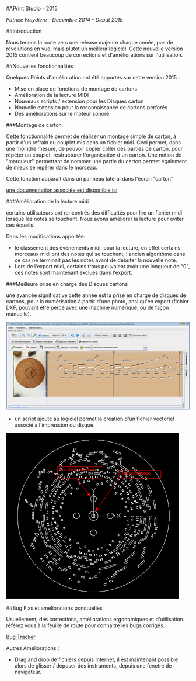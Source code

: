 #APrint Studio - 2015

*Patrice Freydiere - Décembre 2014 - Début 2015*

##Introduction

Nous tenons la route vers une release majeure chaque année, pas de révolutions en vue, mais plutot un meilleur logiciel. Cette nouvelle version 2015 contient beaucoup de corrections et d'améliorations sur l'utilisation.

##Nouvelles fonctionnalités

Quelques Points d'amélioration ont été apportés sur cette version 2015 :

- Mise en place de fonctions de montage de cartons
- Amélioration de la lecture MIDI
- Nouveaux scripts / extension pour les Disques carton
- Nouvelle extension pour la reconnaissance de cartons perforés
- Des améliorations sur le moteur sonore


###Montage de carton

Cette fonctionnalité permet de réaliser un montage simple de carton, à partir d'un refrain ou couplet mis dans un fichier midi. Ceci permet, dans une moindre mesure, de pouvoir copier coller des parties de carton, pour répéter un couplet, restructurer l'organisation d'un carton. Une notion de "marqueur" permettant de nommer une partie du carton permet également de mieux se repérer dans le morceau.

Cette fonction apparait dans un panneau latéral dans l'écran "carton" 

[une documentation associée est disponible ici](Montage_Cartons.pdf)


###Amélioration de la lecture midi

certains utilisateurs ont rencontrés des difficultés pour lire un fichier midi lorsque les notes se touchent. Nous avons améliorer la lecture pour éviter ces écueils.

Dans les modifications apportée: 

- le classement des évènements midi, pour la lecture, en effet certains morceaux midi ont des notes qui se touchent, l'ancien algorithme dans ce cas ne terminait pas les notes avant de débuter la nouvelle note. 
- Lors de l'export midi, certains trous pouvaient avoir une longueur de "0", ces notes sont maintenant exclues dans l'export.


###Meilleure prise en charge des Disques cartons

une avancée significative cette année est la prise en charge de disques de cartons, pour la numérisation à partir d'une photo, ansi qu'en export (fichier DXF, pouvant être percé avec une machine numérique, ou de façon manuelle).


![](result.png)

- un script ajouté au logiciel permet la création d'un fichier vectoriel associé à l'impression du disque.

![](parametres.png)


##Bug Fixs et améliorations ponctuelles

Usuellement, des corrections, améliorations ergonomiques et d'utilisation.
référez vous à la feuille de route pour connaitre les bugs corrigés.

[Bug Tracker](http://www.barrel-organ-discovery.org/flyspray/)

Autres Améliorations :

- Drag and drop de fichiers depuis Internet, il est maintenant possible alors de glisser / déposer des instruments, depuis une fenetre de navigateur.
